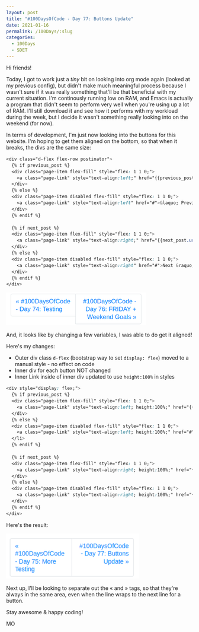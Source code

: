 ```yaml
---
layout: post
title: "#100DaysOfCode - Day 77: Buttons Update"
date: 2021-01-16
permalink: /100Days/:slug
categories: 
  - 100Days
  - SDET
---
```


Hi friends!

Today, I got to work just a *tiny* bit on looking into org mode again (looked at my previous config), but didn't make much meaningful process because I wasn't sure if it was really something that'll be that beneficial with my current situation. I'm continously running low on RAM, and Emacs is actually a program that didn't seem to perform very well when you're using up a lot of RAM. I'll still download it and see how it performs with my workload during the week, but I decide it wasn't something really looking into on the weekend (for now).

In terms of development, I'm just now looking into the buttons for this website. I'm hoping to get them aligned on the bottom, so that when it breaks, the divs are the same size:

```css
<div class="d-flex flex-row postinator">
  {% if previous_post %}
  <div class="page-item flex-fill" style="flex: 1 1 0;">
    <a class="page-link" style="text-align:left;" href="{{previous_post.url}}">&laquo; {{previous_post.title}}</a>
  </div>
  {% else %}
  <div class="page-item disabled flex-fill" style="flex: 1 1 0;">
    <a class="page-link" style="text-align:left" href="#">&laquo; Previous</a>
  </div>
  {% endif %}
  
  {% if next_post %}
  <div class="page-item flex-fill" style="flex: 1 1 0;">
    <a class="page-link" style="text-align:right;" href="{{next_post.url}}">{{next_post.title}} &raquo;</a>
  </div>
  {% else %}
  <div class="page-item disabled flex-fill" style="flex: 1 1 0;">
    <a class="page-link" style="text-align:right" href="#">Next &raquo;</a>
  </div>
  {% endif %}
</div>
```

![](/assets/img/2021-01-15-23-53-53.png)


And, it looks like by changing a few variables, I was able to do get it aligned! 

Here's my changes:
- Outer div class `d-flex` (bootstrap way to set `display: flex`) moved to a manual style - no effect on code
- Inner div for each button NOT changed
- Inner Link inside of inner div updated to use `height:100%` in styles

```css
<div style="display: flex;">
  {% if previous_post %}
  <div class="page-item flex-fill" style="flex: 1 1 0;">
    <a class="page-link" style="text-align:left; height:100%;" href="{{previous_post.url}}">&laquo; {{previous_post.title}}</a>
  </div>
  {% else %}
  <div class="page-item disabled flex-fill" style="flex: 1 1 0;">
    <a class="page-link" style="text-align:left; height:100%;" href="#">&laquo; Previous</a>
  </li>
  {% endif %}
  
  {% if next_post %}
  <div class="page-item flex-fill" style="flex: 1 1 0;">
    <a class="page-link" style="text-align:right; height:100%;" href="{{next_post.url}}">{{next_post.title}} &raquo;</a>
  </div>
  {% else %}
  <div class="page-item disabled flex-fill" style="flex: 1 1 0;">
    <a class="page-link" style="text-align:right; height:100%;" href="{{next_post.url}}">Next &raquo;</a>
  </div>
  {% endif %}
</div>
```

Here's the result:

![](2021-01-17-00-13-07.png)

Next up, I'll be looking to separate out the &laquo; and &raquo; tags, so that they're always in the same area, even when the line wraps to the next line for a button.

Stay awesome & happy coding!

MO